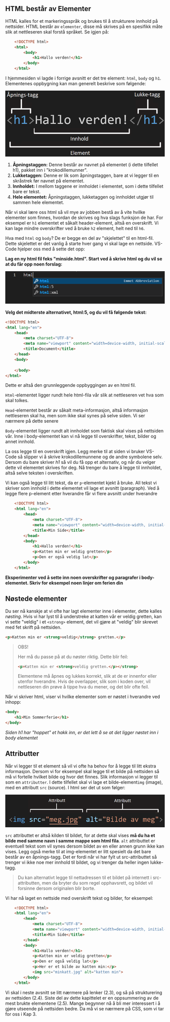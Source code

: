 ## HTML består av Elementer

HTML kalles for et markeringsspråk og brukes til å strukturere innhold på nettsider. HTML består av `elementer`, disse må skrives på en spesifikk måte slik at nettleseren skal forstå språket. Se igjen på:
```HTML
    <!DOCTYPE html>
    <html>
        <body>
            <h1>Hallo verden!</h1>
        </body>
    </html>
``` 
I hjemmesiden vi lagde i forrige avsnitt er det tre element: `html`, `body` og `h1`. Elementenes oppbygning kan man generelt beskrive som følgende:

![Et HTML-element](bilder/2_2%20-%20hva_er_html/element.png)  

1. **Åpningstaggen:** Denne består av navnet på elementet (i dette tilfellet h1), pakket inn i "krokodillemunner".
2. **Lukketaggen:** Denne er lik som åpningstaggen, bare at vi legger til en skråstrek før navnet på elementet.
3. **Innholdet:** I mellom taggene er innholdet i elementet, som i dette tilfellet bare er tekst.
4. **Hele elementet:** Åpningstaggen, lukketaggen og innholdet utgjør til sammen hele elementet.

Når vi skal lære oss html så vil mye av jobben bestå av å vite hvilke elementer som finnes, hvordan de skrives og hva slags funksjon de har. For eksempel er `h1` elementet et såkalt header-element, altså en overskrift. Vi kan lage mindre overskrifter ved å bruke `h2` element, helt ned til `h6`.

Hva med `html` og `body`? De er begge en del av "skjelettet" til en html-fil. Dette skjelettet er det vanlig å starte hver gang vi skal lage en nettside. VS-Code hjelper oss med å sette det opp:

**Lag en ny html fil feks "minside.html". Start ved å skrive html og du vil se at du får opp noen forslag:**

![Vs-Code skriver skjelettet](bilder/2_2%20-%20hva_er_html/html5.png)

**Velg det midterste alternativet, html:5, og du vil få følgende tekst:**

```HTML
<!DOCTYPE html>
<html lang="en">
    <head>
        <meta charset="UTF-8">
        <meta name="viewport" content="width=device-width, initial-scale=1.0">
        <title>Document</title>
    </head>
    <body>
    
    </body>
</html>

```

Dette er altså den grunnleggende oppbyggingen av en html fil.

`Html`-elementet ligger rundt hele html-fila vår slik at nettleseren vet hva som skal tolkes. 

`Head`-elementet består av såkalt meta-informasjon, altså informasjon nettleseren skal ha, men som ikke skal synes på selve siden. Vi ser nærmere på dette senere  

`Body`-elementet ligger rundt alt innholdet som faktisk skal vises på nettsiden vår. Inne i body-elementet kan vi nå legge til overskrifter, tekst, bilder og annet innhold.

La oss legge til en overskrift igjen. Legg merke til at siden vi bruker VS-Code så slipper vi å skrive krokodillemunnene og de andre symbolene selv. Dersom du bare skriver *h1* så vil du få opp et alternativ, og når du velger dette vil elementet skrives for deg. Nå trenger du bare å legge til innholdet, altså selve teksten i overskriften.

Vi kan også legge til litt tekst, da er `p`-elementet kjekt å bruke. All tekst vi skriver som innhold i dette elementet vil lage et avsnitt (paragraph). Ved å legge flere p-element etter hverandre får vi flere avsnitt under hverandre


```HTML
    <!DOCTYPE html>
    <html lang="en">
        <head>
            <meta charset="UTF-8">
            <meta name="viewport" content="width=device-width, initial-scale=1.0">
            <title>Min Side</title>
        </head>
        <body>
            <h1>Hallo verden!</h1>
            <p>Katten min er veldig gretten</p>
            <p>Den er også veldig lat</p>
        </body>
    </html>
```
**Eksperimenter ved å sette inn noen overskrifter og paragrafer i body-elementet. Skriv for eksempel noen linjer om ferien din**



## Nøstede elementer

Du ser nå kanskje at vi ofte har lagt elementer inne i elementer, dette kalles *nøsting*.
Hvis vi har lyst til å understreke at katten vår er veldig gretten, kan vi sette "veldig" i et `<strong>` element, det vil gjøre at "veldig" blir skrevet med fet skrift på nettsiden.

```HTML
<p>Katten min er <strong>veldig</strong> gretten.</p>
```

> OBS!
>
> Her må du passe på at du nøster riktig. Dette blir feil:
>
> ```HTML
> <p>Katten min er <strong>veldig gretten.</p></strong>
> ```
>
> Elementene må åpnes og lukkes korrekt, slik at de er innenfor eller utenfor hverandre.
> Hvis de overlapper, slik som i koden over, vil nettleseren din prøve å tippe hva du mener, og det blir ofte feil.

Når vi skriver html, viser vi hvilke elementer som er nøstet i hverandre ved inhopp:

```HTML
<body>
    <h1>Min Sommerferie</h1>
</body>
```
_Siden h1 har "hoppet" et hakk inn, er det lett å se at det ligger nøstet inn i body elementet_

## Attributter

Når vi legger til et element så vil vi ofte ha behov for å legge til litt ekstra informasjon. Dersom vi for eksempel skal legge til et bilde på nettsiden så må vi fortelle hvilket bilde og hvor det finnes. Slik informasjon vi legger til som en `attributter`. I dette tilfellet skal vi lage et bilde-element`img` (image), med en attributt `src` (source). I html ser det ut som følger:

![HTML-element med attributt](bilder/2_2%20-%20hva_er_html/attributt.png)  

`src` attributtet er altså kilden til bildet, for at dette skal vises **må du ha et bilde med samme navn i samme mappe som html fila**. `alt` attributtet er eventuell tekst som vil synes dersom bildet av en eller annen grunn ikke kan vises. Legg også merke til at img-elementet er litt spesielt da det bare består av en åpnings-tagg. Det er fordi når vi har fylt ut src-attributtet så trenger vi ikke noe mer innhold til bildet, og vi trenger da heller ingen lukke-tagg.

> Du kan alternativt legge til nettadressen til et bildet på internett i src-attributten, men da 
> bryter du som regel opphavsrett, og bildet vil forsinne dersom originalen blir borte.

Vi har nå laget en nettside med overskrift tekst og bilder, for eksempel:

```HTML
    <!DOCTYPE html>
    <html lang="en">
        <head>
            <meta charset="UTF-8">
            <meta name="viewport" content="width=device-width, initial-scale=1.0">
            <title>Min Side</title>
        </head>
        <body>
            <h1>Hallo verden!</h1>
            <p>Katten min er veldig gretten</p>
            <p>Den er også veldig lat</p>
            <p>Her er et bilde av katten min:</p>
            <img src="minkatt.jpg" alt="katten min">
        </body>
    </html>
```
Vi skal i neste avsnitt se litt nærmere på lenker (2.3), og så på strukturering av nettsiden (2.4). Siste del av dette kapittelet er en oppsummering av de mest brukte elementene (2.5). Mange begynner nå å bli mer interessert i å gjøre utseende på nettsiden bedre. Da må vi se nærmere på CSS, som vi tar for oss i Kap 3. 
